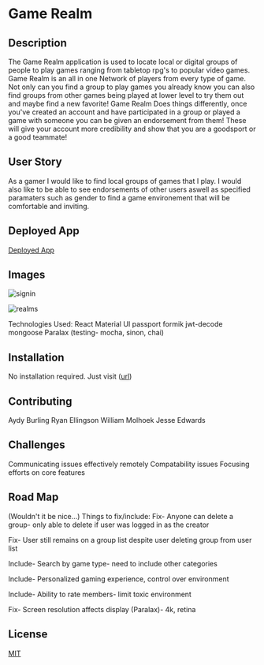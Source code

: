 # Game Realm


## Description 
The Game Realm application is used to locate local or digital groups of people to play games ranging from tabletop rpg's to popular video games. Game Realm is an all in one Network of players from every type of game. Not only can you find a group to play games you already know you can also find groups from other games being played at lower level to try them out and maybe find a new favorite! Game Realm Does things differently, once you've created an account and have participated in a group or played a game with someone you can be given an endorsement from them! These will give your account more credibility and show that you are a goodsport or a good teammate!  

## User Story
As a gamer I would like to find local groups of games that I play. I would also like to be able to see endorsements of other users aswell as specified paramaters such as gender to find a game environement that will be comfortable and inviting.

## Deployed App

[Deployed App](https://netlify.com/app-address)

## Images

![signin](https://user-images.githubusercontent.com/57024833/74353546-b02ac600-4d7f-11ea-86a4-ee04bd9c3041.JPG)

![realms](https://user-images.githubusercontent.com/57024833/74353783-07309b00-4d80-11ea-974a-f58db849aa72.JPG)

Technologies Used:
React
Material UI
passport
formik
jwt-decode
mongoose
Paralax
(testing- mocha, sinon, chai)

## Installation

No installation required. Just visit ([url](https://netlify.com/app-address))

## Contributing 
Aydy Burling
Ryan Ellingson
William Molhoek
Jesse Edwards

## Challenges
Communicating issues effectively remotely
Compatability issues
Focusing efforts on core features

## Road Map
(Wouldn't it be nice...)
Things to fix/include:
Fix- Anyone can delete a group- only able to delete if user was logged in as the creator

Fix- User still remains on a group list despite user deleting group from user list

Include- Search by game type- need to include other categories

Include- Personalized gaming experience, control over environment

Include- Ability to rate members- limit toxic environment

Fix- Screen resolution affects display (Paralax)- 4k, retina

## License
[MIT](https://choosealicense.com/licenses/mit/)
